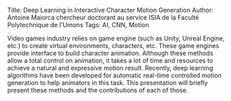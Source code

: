 Title: Deep Learning in Interactive Character Motion Generation
Author: Antoine Maiorca  chercheur doctorant au service ISIA  de la Faculté Polytechnique de l'Umons
Tags: AI, CNN, Motion

Video games industry relies on game engine (such as Unity, Unreal Engine, etc.) to create virtual environments, characters, etc. These game engines provide interface to build character animation. Although these methods allow a total control on animation, it takes a lot of time and resources to achieve a natural and expressive motion result. Recently, deep learning algorithms have been developed for automatic real-time controlled motion generation to help animators in this task. This presentation will briefly present these methods and the contributions of each of those.
